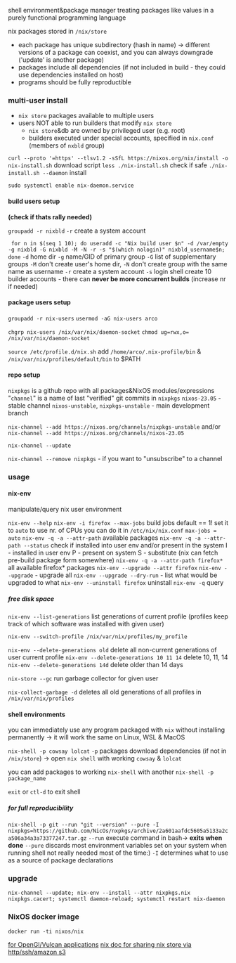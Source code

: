 shell environment&package manager treating packages like values in a purely functional programming language

nix packages stored in `/nix/store`

- each package has unique subdirectory (hash in name) -> different versions of a package can coexist, and you can always downgrade ('update' is another package)
- packages include all dependencies
  (if not included in build - they could use dependencies installed on host)
- programs should be fully reproductible

### multi-user install
- `nix store` packages available to multiple users
- users NOT able to run builders that modify `nix store`
	- `nix store`&db are owned by privileged user
	  (e.g. root)
	- builders executed under special accounts, specified in `nix.conf`
	  (members of `nxbld` group)

`curl --proto '=https' --tlsv1.2 -sSfL https://nixos.org/nix/install -o nix-install.sh`  download script
`less ./nix-install.sh`   check if safe
`./nix-install.sh --daemon`  install

`sudo systemctl enable nix-daemon.service`

#### build users setup

**(check if thats rally needed)**

`groupadd -r nixbld`
	`-r` create a system account

` for n in $(seq 1 10); do useradd -c "Nix build user $n" -d /var/empty -g nixbld -G nixbld -M -N -r -s "$(which nologin)" nixbld_username$n; done`
	`-d` home dir
	`-g` name/GID of primary group
	`-G` list of supplementary groups
	`-M` don't create user's home dir, `-N` don't create group with the same name as username
	`-r` create a system account
	`-s` login shell
create 10 builder accounts - there can **never be more concurrent builds**
(increase nr if needed)

#### package users setup
`groupadd -r nix-users`
`usermod -aG nix-users arco`

`chgrp nix-users /nix/var/nix/daemon-socket`
`chmod ug=rwx,o= /nix/var/nix/daemon-socket`

`source /etc/profile.d/nix.sh`
	add `/home/arco/.nix-profile/bin` & `/nix/var/nix/profiles/default/bin` to $PATH

#### repo setup
`nixpkgs` is a github repo with all packages&NixOS modules/expressions
"`channel`" is a name of last "verified" git commits in `nixpkgs`
	`nixos-23.05` - stable channel
	`nixos-unstable`, `nixpkgs-unstable` - main development branch

`nix-channel --add https://nixos.org/channels/nixpkgs-unstable`
and/or
`nix-channel --add https://nixos.org/channels/nixos-23.05`

`nix-channel --update`

`nix-channel --remove nixpkgs` - if you want to "unsubscribe" to a channel 

### usage

#### nix-env
manipulate/query nix user environment

`nix-env --help`
`nix-env -i firefox --max-jobs`
	build jobs default == 1! set it to `auto` to use nr. of CPUs
		you can do it in `/etc/nix/nix.conf`
			```max-jobs = auto```
`nix-env -q -a --attr-path`
	available packages
`nix-env -q -a --attr-path --status`
	check if installed into user env and/or present in the system
		I - installed in user env
		P - present on system
		S - substitute (nix can fetch pre-build package form somewhere)
`nix-env -q -a --attr-path firefox*`
	all available firefox* packages
`nix-env --upgrade --attr firefox`
`nix-env --upgrade` - upgrade all
`nix-env --upgrade --dry-run` - list what would be upgraded to what
`nix-env --uninstall firefox` uninstall
`nix-env -q` query

##### free disk space
`nix-env --list-generations`
	list generations of current profile
	(profiles keep track of which software was installed with given user)

`nix-env --switch-profile /nix/var/nix/profiles/my_profile`

`nix-env --delete-generations old`
	delete all non-current generations of user current profile
`nix-env --delete-generations 10 11 14`
	delete 10, 11, 14
`nix-env --delete-generations 14d`
	delete older than 14 days
	
`nix-store --gc`
	run garbage collector for given user
	
`nix-collect-garbage -d`
	deletes all old generations of all profiles in `/nix/var/nix/profiles`

#### shell environments
you can immediately use any program packaged with `nix` without installing permanently -> it will work the same on Linux, WSL & MacOS

`nix-shell -p cowsay lolcat`
	`-p` packages
download dependencies (if not in `/nix/store`) -> open `nix shell` with working `cowsay` & `lolcat`

you can add packages to working `nix-shell` with another `nix-shell -p package_name`

`exit` or `ctl-d` to exit shell

##### for full reproducibility
`nix-shell -p git --run "git --version" --pure -I nixpkgs=https://github.com/NicOs/nxpkgs/archive/2a601aafdc5605a5133a2ca506a34a3a73377247.tar.gz`
	`--run` execute command in bash-> **exits when done**
	`--pure` discards most environment variables set on your system when running shell
		not really needed most of the time:)
	`-I` determines what to use as a source of package declarations

### upgrade
`nix-channel --update; nix-env --install --attr nixpkgs.nix nixpkgs.cacert; systemctl daemon-reload; systemctl restart nix-daemon`

### NixOS docker image
`docker run -ti nixos/nix`


[for OpenGl/Vulcan applications](https://github.com/guibou/nixGL)
[nix doc for sharing nix store via http/ssh/amazon s3](https://nixos.org/manual/nix/stable/package-management/binary-cache-substituter.html)
